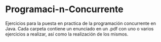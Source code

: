 # Programaci-n-Concurrente

Ejercicios para la puesta en practica de la programación concurrente en Java. Cada carpeta contiene un enunciado en un .pdf con uno o varios ejercicios a realizar, así como la realización de los mismos.
